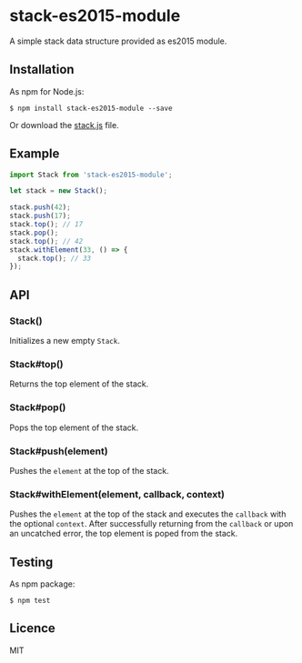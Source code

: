 # stack-es2015-module
A simple stack data structure provided as es2015 module.

## Installation

As npm for Node.js:

```
$ npm install stack-es2015-module --save
```

Or download the [stack.js](https://raw.githubusercontent.com/onsetsu/stack-es2015-module/master/stack.js) file.

## Example

```js
import Stack from 'stack-es2015-module';

let stack = new Stack();

stack.push(42);
stack.push(17);
stack.top(); // 17
stack.pop();
stack.top(); // 42
stack.withElement(33, () => {
  stack.top(); // 33
});
```

## API

### Stack()

Initializes a new empty `Stack`.

### Stack#top()

Returns the top element of the stack.

### Stack#pop()

Pops the top element of the stack.

### Stack#push(element)

Pushes the `element` at the top of the stack.

### Stack#withElement(element, callback, context)

Pushes the `element` at the top of the stack and executes the `callback` with the optional `context`.
After successfully returning from the `callback` or upon an uncatched error, the top element is poped from the stack.

## Testing

As npm package:

```
$ npm test
```

## Licence

MIT
